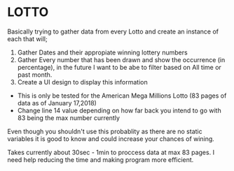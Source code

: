 # LOTTO

Basically trying to gather data from every Lotto and create an instance of each that will;

1. Gather Dates and their appropiate winning lottery numbers
2. Gather Every number that has been drawn and show the occurrence (in percentage),
in the future I want to be abe to filter based on All time or past month.
3. Create a UI design to display this information

* This is only be tested for the American Mega Millions Lotto (83 pages of data as of January 17,2018)
* Change line 14 value depending on how far back you intend to go with 83 being the max number currently


Even though you shouldn't use this probablity as there are no static variables it is good to know and could increase your chances of wining.

Takes currently about 30sec - 1min to proccess data at max 83 pages.
I need help reducing the time and making program more efficient.
